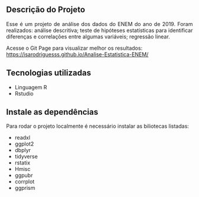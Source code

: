 ## Descrição do Projeto
<p align="justify">Esse é um projeto de análise dos dados do ENEM do ano de 2019. Foram realizados: análise descritiva; teste de hipóteses estatísticas para identificar diferenças e correlações entre algumas variáveis; regressão linear.</p>

Acesse o Git Page para visualizar melhor os resultados:
https://isarodriguesss.github.io/Analise-Estatistica-ENEM/

## Tecnologias utilizadas
- Linguagem R
- Rstudio

## Instale as dependências
Para rodar o projeto localmente é necessário instalar as biliotecas listadas:
- readxl
- ggplot2
- dbplyr
- tidyverse
- rstatix
- Hmisc
- ggpubr
- corrplot
- ggprism
